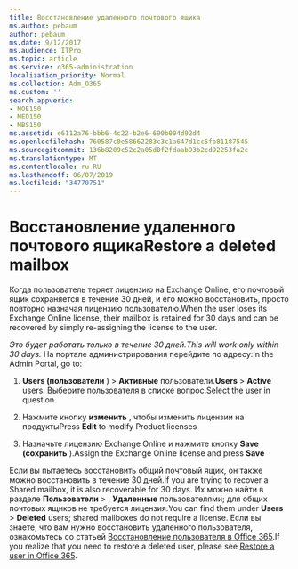 ```yaml
---
title: Восстановление удаленного почтового ящика
ms.author: pebaum
author: pebaum
ms.date: 9/12/2017
ms.audience: ITPro
ms.topic: article
ms.service: o365-administration
localization_priority: Normal
ms.collection: Adm_O365
ms.custom: ''
search.appverid:
- MOE150
- MED150
- MBS150
ms.assetid: e6112a76-bbb6-4c22-b2e6-690b004d92d4
ms.openlocfilehash: 760587c0e58662283c3c1a647d1cc5fb81187545
ms.sourcegitcommit: 136b8209c52c2a05d0f2fdaab93b2cd92253fa2c
ms.translationtype: MT
ms.contentlocale: ru-RU
ms.lasthandoff: 06/07/2019
ms.locfileid: "34770751"
---
```

# <a name="restore-a-deleted-mailbox"></a><span data-ttu-id="97939-102">Восстановление удаленного почтового ящика</span><span class="sxs-lookup"><span data-stu-id="97939-102">Restore a deleted mailbox</span></span>

<span data-ttu-id="97939-103">Когда пользователь теряет лицензию на Exchange Online, его почтовый ящик сохраняется в течение 30 дней, и его можно восстановить, просто повторно назначая лицензию пользователю.</span><span class="sxs-lookup"><span data-stu-id="97939-103">When the user loses its Exchange Online license, their mailbox is retained for 30 days and can be recovered by simply re-assigning the license to the user.</span></span>
  
 <span data-ttu-id="97939-104">*Это будет работать только в течение 30 дней.*</span><span class="sxs-lookup"><span data-stu-id="97939-104">*This will work only within 30 days.*</span></span>  <span data-ttu-id="97939-105">На портале администрирования перейдите по адресу:</span><span class="sxs-lookup"><span data-stu-id="97939-105">In the Admin Portal, go to:</span></span> 
  
1. <span data-ttu-id="97939-106">**Users (пользователи** ) \> **Активные** пользователи.</span><span class="sxs-lookup"><span data-stu-id="97939-106">**Users** \> **Active** users.</span></span> <span data-ttu-id="97939-107">Выберите пользователя в списке вопрос.</span><span class="sxs-lookup"><span data-stu-id="97939-107">Select the user in question.</span></span> 
    
2. <span data-ttu-id="97939-108">Нажмите кнопку **изменить** , чтобы изменить лицензии на продукты</span><span class="sxs-lookup"><span data-stu-id="97939-108">Press **Edit** to modify Product licenses</span></span> 
    
3. <span data-ttu-id="97939-109">Назначьте лицензию Exchange Online и нажмите кнопку **Save (сохранить** ).</span><span class="sxs-lookup"><span data-stu-id="97939-109">Assign the Exchange Online license and press **Save**</span></span>
    
<span data-ttu-id="97939-110">Если вы пытаетесь восстановить общий почтовый ящик, он также можно восстановить в течение 30 дней.</span><span class="sxs-lookup"><span data-stu-id="97939-110">If you are trying to recover a Shared mailbox, it is also recoverable for 30 days.</span></span> <span data-ttu-id="97939-111">Их можно найти в разделе **Пользователи** \> , **Удаленные** пользователями; для общих почтовых ящиков не требуется лицензия.</span><span class="sxs-lookup"><span data-stu-id="97939-111">You can find them under **Users** \> **Deleted** users; shared mailboxes do not require a license.</span></span> <span data-ttu-id="97939-112">Если вы знаете, что вам нужно восстановить удаленного пользователя, ознакомьтесь со статьей [Восстановление пользователя в Office 365](https://docs.microsoft.com/office365/admin/add-users/restore-user).</span><span class="sxs-lookup"><span data-stu-id="97939-112">If you realize that you need to restore a deleted user, please see [Restore a user in Office 365](https://docs.microsoft.com/office365/admin/add-users/restore-user).</span></span>
  

